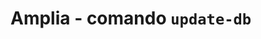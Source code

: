 ﻿# Amplia - comando `update-db`

<!-- link to version in English -->
<div data-alt-locales="en-us"></div>
